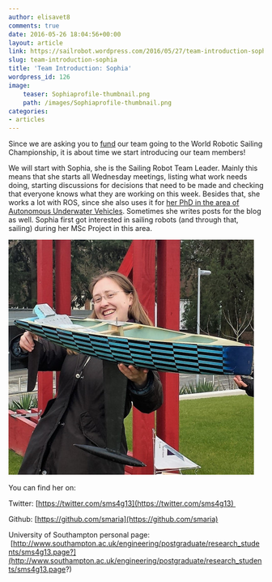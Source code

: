 ```yaml
---
author: elisavet8
comments: true
date: 2016-05-26 18:04:56+00:00
layout: article
link: https://sailrobot.wordpress.com/2016/05/27/team-introduction-sophia/
slug: team-introduction-sophia
title: 'Team Introduction: Sophia'
wordpress_id: 126
image:
    teaser: Sophiaprofile-thumbnail.png
    path: /images/Sophiaprofile-thumbnail.png
categories:
- articles
---
```


Since we are asking you to [fund](https://southampton.hubbub.net/p/sailrobot) our team going to the World Robotic Sailing Championship, it is about time we start introducing our team members!




We will start with Sophia, she is the Sailing Robot Team Leader. Mainly this means that she starts all Wednesday meetings, listing what work needs doing, starting discussions for decisions that need to be made and checking that everyone knows what they are working on this week. Besides that, she works a lot with ROS, since she also uses it for [her PhD in the area of Autonomous Underwater Vehicles](http://www.southampton.ac.uk/engineering/postgraduate/research_students/sms4g13.page?). Sometimes she writes posts for the blog as well. Sophia first got interested in sailing robots (and through that, sailing) during her MSc Project in this area.


![20160305_144100.jpg](/images/wordpress/20160305_1441002.jpg)

You can find her on:

Twitter: [https://twitter.com/sms4g13](https://twitter.com/sms4g13) 

Github: [https://github.com/smaria](https://github.com/smaria)

University of Southampton personal page:  [http://www.southampton.ac.uk/engineering/postgraduate/research_students/sms4g13.page?](http://www.southampton.ac.uk/engineering/postgraduate/research_students/sms4g13.page?)

